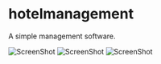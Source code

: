 # hotelmanagement

A simple management software. 

![ScreenShot](https://raw.github.com/shabab477/hotelmanagement/master/login.PNG)
![ScreenShot](https://raw.github.com/shabab477/hotelmanagement/master/home.PNG)
![ScreenShot](https://raw.github.com/shabab477/hotelmanagement/master/stat.PNG)
